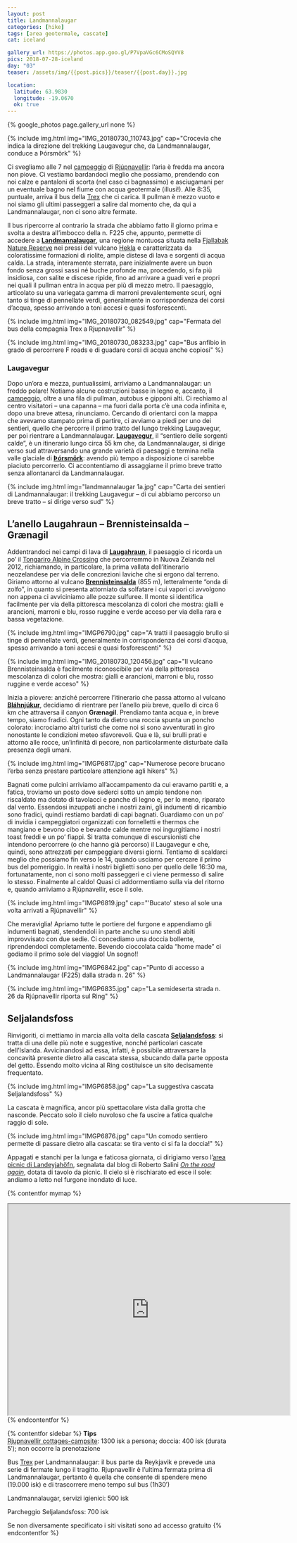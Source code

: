 ```yaml
---
layout: post
title: Landmannalaugar
categories: [hike]
tags: [area geotermale, cascate]
cat: iceland

gallery_url: https://photos.app.goo.gl/P7VpaVGc6CMoSQYV8
pics: 2018-07-28-iceland
day: "03"
teaser: /assets/img/{{post.pics}}/teaser/{{post.day}}.jpg

location:
  latitude: 63.9830
  longitude: -19.0670
  ok: true
---
```


{% google_photos page.gallery_url none %}

{% include img.html img="IMG_20180730_110743.jpg" cap="Crocevia che indica la direzione del trekking Laugavegur che, da Landmannalaugar, conduce a Þórsmörk" %}

Ci svegliamo alle 7 nel [campeggio](https://park4night.com/lieu/109496/camping/rj%C3%BApnavellir-landvegur/iceland/hella#.XCckwFySPic) di [Rjúpnavellir](https://www.south.is/en/service/rjupnavellir): l’aria è fredda ma ancora non piove. Ci vestiamo bardandoci meglio che possiamo, prendendo con noi calze e pantaloni di scorta (nel caso ci bagnassimo) e asciugamani per un eventuale bagno nel fiume con acqua geotermale (illusi!). Alle 8:35, puntuale, arriva il bus della [Trex](https://trex.is/tour/landmannalaugar/) che ci carica. Il pullman è mezzo vuoto e noi siamo gli ultimi passeggeri a salire dal momento che, da qui a Landmannalaugar, non ci sono altre fermate.

Il bus ripercorre al contrario la strada che abbiamo fatto il giorno prima e svolta a destra all’imbocco della n. F225 che, appunto, permette di accedere a [**Landmannalaugar**](https://guidetoiceland.is/travel-iceland/drive/landmannalaugar), una regione montuosa situata nella [Fjallabak Nature Reserve](https://www.extremeiceland.is/en/attractions/fjallabak-nature-reserve) nei pressi del vulcano [Hekla](https://guidetoiceland.is/travel-iceland/drive/hekla) e caratterizzata da coloratissime formazioni di riolite, ampie distese di lava e sorgenti di acqua calda. La strada, interamente sterrata, pare inizialmente avere un buon fondo senza grossi sassi né buche profonde ma, procedendo, si fa più insidiosa, con salite e discese ripide, fino ad arrivare a guadi veri e propri nei quali il pullman entra in acqua per più di mezzo metro. Il paesaggio, articolato su una variegata gamma di marroni prevalentemente scuri, ogni tanto si tinge di pennellate verdi, generalmente in corrispondenza dei corsi d’acqua, spesso arrivando a toni accesi e quasi fosforescenti.

{% include img.html img="IMG_20180730_082549.jpg" cap="Fermata del bus della compagnia Trex a Rjupnavellir" %}

{% include img.html img="IMG_20180730_083233.jpg" cap="Bus anfibio in grado di percorrere F roads e di guadare corsi di acqua anche copiosi" %}

### Laugavegur

Dopo un’ora e mezza, puntualissimi, arriviamo a Landmannalaugar: un freddo polare! Notiamo alcune costruzioni basse in legno e, accanto, il [campeggio](http://www.landmannalaugar.info/), oltre a una fila di pullman, autobus e gipponi alti. Ci rechiamo al centro visitatori – una capanna – ma fuori dalla porta c’è una coda infinita e, dopo una breve attesa, rinunciamo. Cercando di orientarci con la mappa che avevamo stampato prima di partire, ci avviamo a piedi per uno dei sentieri, quello che percorre il primo tratto del lungo trekking Laugavegur, per poi rientrare a Landmannalaugar.
**[Laugavegur](https://www.trek.is/en/our-tours/laugavegur-trek/laugavegur-trekking)**, il “sentiero delle sorgenti calde”, è un itinerario lungo circa 55 km che, da Landmannalaugar, si dirige verso sud attraversando una grande varietà di paesaggi e termina nella valle glaciale di [**Þórsmörk**](https://guidetoiceland.is/travel-iceland/drive/thorsmork): avendo più tempo a disposizione ci sarebbe piaciuto percorrerlo. Ci accontentiamo di assaggiarne il primo breve tratto senza allontanarci da Landmannalaugar.

{% include img.html img="landmannalaugar 1a.jpg" cap="Carta dei sentieri di Landmannalaugar: il trekking Laugavegur – di cui abbiamo percorso un breve tratto – si dirige verso sud" %}

## L’anello Laugahraun – Brennisteinsalda – Grænagil

Addentrandoci nei campi di lava di [**Laugahraun**](https://icelandictimes.com/laugahraun/), il paesaggio ci ricorda un po’ il [Tongariro Alpine Crossing](https://www.van42.com/2012/12/29/nz_04-tongariro.html) che percorremmo in Nuova Zelanda nel 2012, richiamando, in particolare, la prima vallata dell’itinerario neozelandese per via delle concrezioni laviche che si ergono dal terreno. Giriamo attorno al vulcano [**Brennisteinsalda**](https://guidetoiceland.is/travel-iceland/drive/brennisteinsalda) (855 m), letteralmente “onda di zolfo”, in quanto si presenta attorniato da solfatare i cui vapori ci avvolgono non appena ci avviciniamo alle pozze sulfuree. Il monte si identifica facilmente per via della pittoresca mescolanza di colori che mostra: gialli e arancioni, marroni e blu, rosso ruggine e verde acceso per via della rara e bassa vegetazione.

{% include img.html img="IMGP6790.jpg" cap="A tratti il paesaggio brullo si tinge di pennellate verdi, generalmente in corrispondenza dei corsi d’acqua, spesso arrivando a toni accesi e quasi fosforescenti" %}

{% include img.html img="IMG_20180730_120456.jpg" cap="Il vulcano Brennisteinsalda è facilmente riconoscibile per via della pittoresca mescolanza di colori che mostra: gialli e arancioni, marroni e blu, rosso ruggine e verde acceso" %}

Inizia a piovere: anziché percorrere l’itinerario che passa attorno al vulcano [**Bláhnjúkur**](https://guidetoiceland.is/travel-iceland/drive/blahnjukur), decidiamo di rientrare per l’anello più breve, quello di circa 6 km che attraversa il canyon **Grænagil**. Prendiamo tanta acqua e, in breve tempo, siamo fradici. Ogni tanto da dietro una roccia spunta un poncho colorato: incrociamo altri turisti che come noi si sono avventurati in giro nonostante le condizioni meteo sfavorevoli. Qua e là, sui brulli prati e attorno alle rocce, un’infinità di pecore, non particolarmente disturbate dalla presenza degli umani.

{% include img.html img="IMGP6817.jpg" cap="Numerose pecore brucano l’erba senza prestare particolare attenzione agli hikers" %}

Bagnati come pulcini arriviamo all’accampamento da cui eravamo partiti e, a fatica, troviamo un posto dove sederci sotto un ampio tendone non riscaldato ma dotato di tavolacci e panche di legno e, per lo meno, riparato dal vento. Essendosi inzuppati anche i nostri zaini, gli indumenti di ricambio sono fradici, quindi restiamo bardati di capi bagnati. Guardiamo con un po’ di invidia i campeggiatori organizzati con fornelletti e thermos che mangiano e bevono cibo e bevande calde mentre noi ingurgitiamo i nostri toast freddi e un po’ fiappi. Si tratta comunque di escursionisti che intendono percorrere (o che hanno già percorso) il Laugavegur e che, quindi, sono attrezzati per campeggiare diversi giorni. Tentiamo di scaldarci meglio che possiamo fin verso le 14, quando usciamo per cercare il primo bus del pomeriggio. In realtà i nostri biglietti sono per quello delle 16:30 ma, fortunatamente, non ci sono molti passeggeri e ci viene permesso di salire lo stesso. Finalmente al caldo! Quasi ci addormentiamo sulla via del ritorno e, quando arriviamo a Rjúpnavellir, esce il sole.

{% include img.html img="IMGP6819.jpg" cap="'Bucato' steso al sole una volta arrivati a Rjúpnavellir" %}

Che meraviglia! Apriamo tutte le portiere del furgone e appendiamo gli indumenti bagnati, stendendoli in parte anche su uno stendi abiti improvvisato con due sedie. Ci concediamo una doccia bollente, riprendendoci completamente. Bevendo cioccolata calda “home made” ci godiamo il primo sole del viaggio! Un sogno!!

{% include img.html img="IMGP6842.jpg" cap="Punto di accesso a Landmannalaugar (F225) dalla strada n. 26" %}

{% include img.html img="IMGP6835.jpg" cap="La semideserta strada n. 26 da Rjúpnavellir riporta sul Ring" %}

## Seljalandsfoss

Rinvigoriti, ci mettiamo in marcia alla volta della cascata [**Seljalandsfoss**](https://guidetoiceland.is/travel-iceland/drive/seljalandsfoss): si tratta di una delle più note e suggestive, nonché particolari cascate dell’Islanda. Avvicinandosi ad essa, infatti, è possibile attraversare la concavità presente dietro alla cascata stessa, sbucando dalla parte opposta del getto. Essendo molto vicina al Ring costituisce un sito decisamente frequentato.

{% include img.html img="IMGP6858.jpg" cap="La suggestiva cascata Seljalandsfoss" %}

La cascata è magnifica, ancor più spettacolare vista dalla grotta che nasconde. Peccato solo il cielo nuvoloso che fa uscire a fatica qualche raggio di sole.

{% include img.html img="IMGP6876.jpg" cap="Un comodo sentiero permette di passare dietro alla cascata: se tira vento ci si fa la doccia!" %}

Appagati e stanchi per la lunga e faticosa giornata, ci dirigiamo verso l’[area picnic di Landeyjahöfn](https://park4night.com/lieu/109371/#.XA7hdnSSPic), segnalata dal blog di Roberto Salini [*On the road again*](http://www.ontheroadagain.blog/2018/07/12/heimaey/), dotata di tavolo da picnic. Il cielo si è rischiarato ed esce il sole: andiamo a letto nel furgone inondato di luce.

{% contentfor mymap %}
<iframe src="https://www.google.com/maps/d/embed?mid=1LMsjkS1yrNr6UioXWaL2P-5Muxc7w8m5&ehbc=2E312F" width="640" height="480"></iframe>
{% endcontentfor %}

{% contentfor sidebar %}
**Tips**  
[Rjupnavellir cottages-campsite](https://rjupnavellir-camping-cottages.business.site/): 1300 isk a persona; doccia: 400 isk (durata 5′); non occorre la prenotazione

Bus [Trex](https://trex.is/tour/landmannalaugar/) per Landmannalaugar: il bus parte da Reykjavik e prevede una serie di fermate lungo il tragitto. Rjupnavellir è l’ultima fermata prima di Landmannalaugar, pertanto è quella che consente di spendere meno (19.000 isk) e di trascorrere meno tempo sul bus (1h30′)

Landmannalaugar, servizi igienici: 500 isk

Parcheggio Seljalandsfoss: 700 isk

Se non diversamente specificato i siti visitati sono ad accesso gratuito
{% endcontentfor %}